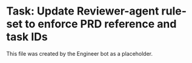 # Task: Update Reviewer-agent rule-set to enforce PRD reference and task IDs
This file was created by the Engineer bot as a placeholder.

